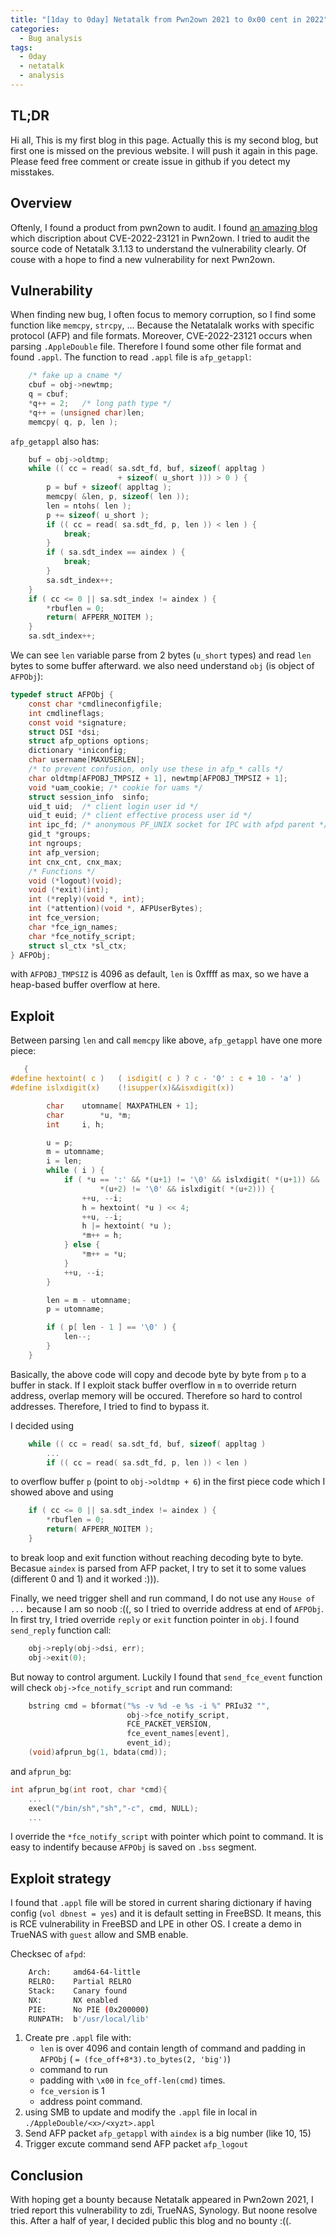 ```yaml
---
title: "[1day to 0day] Netatalk from Pwn2own 2021 to 0x00 cent in 2022"
categories:
  - Bug analysis
tags:
  - 0day
  - netatalk
  - analysis
---
```


## TL;DR
Hi all, This is my first blog in this page. Actually this is my second blog, but first one is missed on the previous website. I will push it again in this page.
Please feed free comment or create issue in github if you detect my misstakes. 

## Overview
Oftenly, I found a product from pwn2own to audit. I found [an amazing blog](https://research.nccgroup.com/2022/03/24/remote-code-execution-on-western-digital-pr4100-nas-cve-2022-23121) which discription about CVE-2022-23121 in Pwn2own. I tried to audit the source code of Netatalk 3.1.13 to understand the vulnerability clearly. Of couse with a hope to find a new vulnerability for next Pwn2own.

## Vulnerability
When finding new bug, I often focus to memory corruption, so I find some function like `memcpy`, `strcpy`, ... Because the Netatalalk works with specific protocol (AFP) and file formats. Moreover, CVE-2022-23121 occurs when parsing `.AppleDouble` file. Therefore I found some other file format and found `.appl`. The function to read `.appl` file is `afp_getappl`:
```c
    /* fake up a cname */
    cbuf = obj->newtmp;
    q = cbuf;
    *q++ = 2;	/* long path type */
    *q++ = (unsigned char)len;
    memcpy( q, p, len );
```
`afp_getappl` also has:
```c
    buf = obj->oldtmp;
    while (( cc = read( sa.sdt_fd, buf, sizeof( appltag )
                        + sizeof( u_short ))) > 0 ) {
        p = buf + sizeof( appltag );
        memcpy( &len, p, sizeof( len ));
        len = ntohs( len );
        p += sizeof( u_short );
        if (( cc = read( sa.sdt_fd, p, len )) < len ) {
            break;
        }
        if ( sa.sdt_index == aindex ) {
            break;
        }
        sa.sdt_index++;
    }
    if ( cc <= 0 || sa.sdt_index != aindex ) {
        *rbuflen = 0;
        return( AFPERR_NOITEM );
    }
    sa.sdt_index++;
```
We can see `len` variable parse from 2 bytes (`u_short` types) and read `len` bytes to some buffer afterward. we also need understand `obj` (is object of `AFPObj`):
```c
typedef struct AFPObj {
    const char *cmdlineconfigfile;
    int cmdlineflags;
    const void *signature;
    struct DSI *dsi;
    struct afp_options options;
    dictionary *iniconfig;
    char username[MAXUSERLEN];
    /* to prevent confusion, only use these in afp_* calls */
    char oldtmp[AFPOBJ_TMPSIZ + 1], newtmp[AFPOBJ_TMPSIZ + 1];
    void *uam_cookie; /* cookie for uams */
    struct session_info  sinfo;
    uid_t uid;  /* client login user id */
    uid_t euid; /* client effective process user id */
    int ipc_fd; /* anonymous PF_UNIX socket for IPC with afpd parent */
    gid_t *groups;
    int ngroups;
    int afp_version;
    int cnx_cnt, cnx_max;
    /* Functions */
    void (*logout)(void);
    void (*exit)(int);
    int (*reply)(void *, int);
    int (*attention)(void *, AFPUserBytes);
    int fce_version;
    char *fce_ign_names;
    char *fce_notify_script;
    struct sl_ctx *sl_ctx;
} AFPObj;
```
with `AFPOBJ_TMPSIZ` is 4096 as default, `len` is 0xffff as max, so we have a heap-based buffer overflow at here.

## Exploit
Between parsing `len` and call `memcpy` like above, `afp_getappl` have one more piece:
```c
   {
#define hextoint( c )	( isdigit( c ) ? c - '0' : c + 10 - 'a' )
#define islxdigit(x)	(!isupper(x)&&isxdigit(x))

        char	utomname[ MAXPATHLEN + 1];
        char		*u, *m;
        int		i, h;

        u = p;
        m = utomname;
        i = len;
        while ( i ) {
            if ( *u == ':' && *(u+1) != '\0' && islxdigit( *(u+1)) &&
                    *(u+2) != '\0' && islxdigit( *(u+2))) {
                ++u, --i;
                h = hextoint( *u ) << 4;
                ++u, --i;
                h |= hextoint( *u );
                *m++ = h;
            } else {
                *m++ = *u;
            }
            ++u, --i;
        }

        len = m - utomname;
        p = utomname;

        if ( p[ len - 1 ] == '\0' ) {
            len--;
        }
    }
```
Basically, the above code will copy and decode byte by byte from `p` to a buffer in stack. If I exploit stack buffer overflow in `m` to override return address, overlap memory will be occured. Therefore so hard to control addresses. Therefore, I tried to find to bypass it.

I decided using 
```c
    while (( cc = read( sa.sdt_fd, buf, sizeof( appltag )
        ...
        if (( cc = read( sa.sdt_fd, p, len )) < len ) 
```
to overflow buffer `p` (point to `obj->oldtmp + 6`) in the first piece code which I showed above and using
```c
    if ( cc <= 0 || sa.sdt_index != aindex ) {
        *rbuflen = 0;
        return( AFPERR_NOITEM );
    }
```
to break loop and exit function without reaching decoding byte to byte. Becasue `aindex` is parsed from AFP packet, I try to set it to some values (different 0 and 1) and it worked :))).

Finally, we need trigger shell and run command, I do not use any `House of ...` because I am so noob :((, so I tried to override address at end of `AFPObj`. 
In first try, I tried override `reply` or `exit` function pointer in `obj`. I found `send_reply` function call:
```c
    obj->reply(obj->dsi, err);
    obj->exit(0);
```
But noway to control argument.
Luckily I found that `send_fce_event` function will check `obj->fce_notify_script` and run command:
```c
    bstring cmd = bformat("%s -v %d -e %s -i %" PRIu32 "",
                          obj->fce_notify_script,
                          FCE_PACKET_VERSION,
                          fce_event_names[event],
                          event_id);
    (void)afprun_bg(1, bdata(cmd));
```
and `afprun_bg`:
```c
int afprun_bg(int root, char *cmd){
    ...
    execl("/bin/sh","sh","-c", cmd, NULL);
    ...
```
I override the `*fce_notify_script` with pointer which point to command. It is easy to indentify because `AFPObj` is saved on `.bss` segment.

## Exploit strategy
I found that `.appl` file will be stored in current sharing dictionary if having config (`vol dbnest = yes`) and it is default setting in FreeBSD. It means, this is RCE vulnerability in FreeBSD and LPE in other OS. I create a demo in TrueNAS with `guest` allow and SMB enable.

Checksec of `afpd`:
```bash
    Arch:     amd64-64-little
    RELRO:    Partial RELRO
    Stack:    Canary found
    NX:       NX enabled
    PIE:      No PIE (0x200000)
    RUNPATH:  b'/usr/local/lib'
```

1. Create pre `.appl` file with:
    - `len` is over 4096 and contain length of command and padding in `AFPObj` ( `= (fce_off+8*3).to_bytes(2, 'big')`)
    - command to run 
    - padding with `\x00` in `fce_off-len(cmd)` times.
    - `fce_version` is 1
    - address point command.
2. using SMB to update and modify the `.appl` file in local in `./AppleDouble/<x>/<xyzt>.appl`
3. Send AFP packet `afp_getappl` with `aindex` is a big number (like 10, 15)
4. Trigger excute command send AFP packet `afp_logout`

## Conclusion
With hoping get a bounty because Netatalk appeared in Pwn2own 2021, I tried report this vulnerability to zdi, TrueNAS, Synology. But noone resolve this. After a half of year, I decided public this blog and no bounty :((. 
